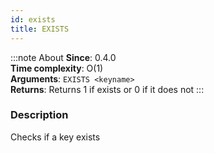 ```yaml
---
id: exists
title: EXISTS
---
```

:::note About
**Since**: 0.4.0  
**Time complexity**: O(1)  
**Arguments**: `EXISTS <keyname>`  
**Returns**: Returns 1 if exists or 0 if it does not
:::
### Description
Checks if a key exists